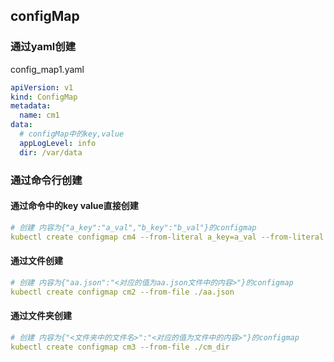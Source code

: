 ## configMap
### 通过yaml创建
config_map1.yaml
```yaml
apiVersion: v1
kind: ConfigMap
metadata:
  name: cm1
data:
  # configMap中的key,value
  appLogLevel: info
  dir: /var/data
```
### 通过命令行创建
#### 通过命令中的key value直接创建
```yaml
# 创建 内容为{"a_key":"a_val","b_key":"b_val"}的configmap
kubectl create configmap cm4 --from-literal a_key=a_val --from-literal b_key=b_val
```
#### 通过文件创建
```yaml
# 创建 内容为{"aa.json":"<对应的值为aa.json文件中的内容>"}的configmap
kubectl create configmap cm2 --from-file ./aa.json
```
#### 通过文件夹创建
```yaml
# 创建 内容为{"<文件夹中的文件名>":"<对应的值为文件中的内容>"}的configmap
kubectl create configmap cm3 --from-file ./cm_dir
```